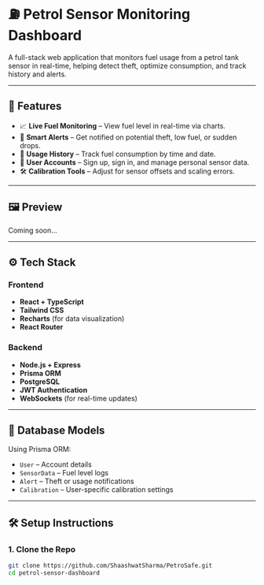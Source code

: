 # ⛽ Petrol Sensor Monitoring Dashboard

A full-stack web application that monitors fuel usage from a petrol tank sensor in real-time, helping detect theft, optimize consumption, and track history and alerts.

---

## 🚀 Features

- 📈 **Live Fuel Monitoring** – View fuel level in real-time via charts.
- 🔔 **Smart Alerts** – Get notified on potential theft, low fuel, or sudden drops.
- 📅 **Usage History** – Track fuel consumption by time and date.
- 👤 **User Accounts** – Sign up, sign in, and manage personal sensor data.
- 🛠️ **Calibration Tools** – Adjust for sensor offsets and scaling errors.

---

## 🖼️ Preview

Coming soon...

---

## ⚙️ Tech Stack

### Frontend
- **React + TypeScript**
- **Tailwind CSS**
- **Recharts** (for data visualization)
- **React Router**

### Backend
- **Node.js + Express**
- **Prisma ORM**
- **PostgreSQL**
- **JWT Authentication**
- **WebSockets** (for real-time updates)

---

## 🧱 Database Models

Using Prisma ORM:

- `User` – Account details
- `SensorData` – Fuel level logs
- `Alert` – Theft or usage notifications
- `Calibration` – User-specific calibration settings

---

## 🛠️ Setup Instructions

### 1. Clone the Repo
```bash
git clone https://github.com/ShaashwatSharma/PetroSafe.git
cd petrol-sensor-dashboard
```
